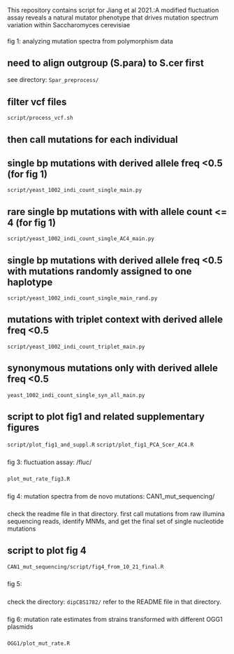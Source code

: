 This repository contains script for Jiang et al 2021.:A modified fluctuation assay reveals a natural mutator phenotype that drives mutation spectrum variation within Saccharomyces cerevisiae

####
fig 1: analyzing mutation spectra from polymorphism data  
####

## need to align outgroup (S.para) to S.cer first
see directory: `Spar_preprocess/`

## filter vcf files
`script/process_vcf.sh`

## then call mutations for each individual
## single bp mutations with derived allele freq <0.5 (for fig 1)
`script/yeast_1002_indi_count_single_main.py`
## rare single bp mutations with with allele count <= 4 (for fig 1)
`script/yeast_1002_indi_count_single_AC4_main.py`

## single bp mutations with derived allele freq <0.5 with mutations randomly assigned to one haplotype
`script/yeast_1002_indi_count_single_main_rand.py`

## mutations with triplet context with derived allele freq <0.5
`script/yeast_1002_indi_count_triplet_main.py`

## synonymous mutations only with derived allele freq <0.5
`yeast_1002_indi_count_single_syn_all_main.py`

## script to plot fig1 and related supplementary figures
`script/plot_fig1_and_suppl.R`
`script/plot_fig1_PCA_Scer_AC4.R`

#####
fig 3: fluctuation assay: /fluc/
#####
`plot_mut_rate_fig3.R`

#####
fig 4: mutation spectra from de novo mutations: CAN1_mut_sequencing/ 
#####
check the readme file in that directory. first call mutations from raw illumina sequencing reads, identify MNMs, and get the final set of single nucleotide mutations

## script to plot fig 4
`CAN1_mut_sequencing/script/fig4_from_10_21_final.R`

#####
fig 5: 
#####
check the directory: `dipCBS1782/`
refer to the README file in that directory. 

#####
fig 6: mutation rate estimates from strains transformed with different OGG1 plasmids
#####
`OGG1/plot_mut_rate.R`
